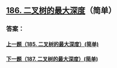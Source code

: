 ## [186. 二叉树的最大深度](https://leetcode-cn.com/problems/merge-two-sorted-lists/)（简单）





### 答案：



#### [上一题（185. 二叉树的最大深度）(简单)](https://github.com/sdwwld/leetCode/blob/master/src/main/java/com/wld/java/leetcode/leetCode0185.md)

#### [下一题（187. 二叉树的最大深度）(简单)](https://github.com/sdwwld/leetCode/blob/master/src/main/java/com/wld/java/leetcode/leetCode0187.md)
